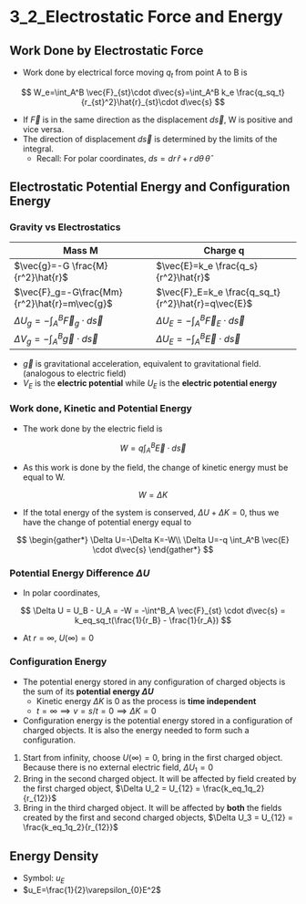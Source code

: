 # 3_2_Electrostatic Force and Energy

## Work Done by Electrostatic Force

- Work done by electrical force moving $q_t$ from point A to B is

$$
W_e=\int_A^B \vec{F}_{st}\cdot d\vec{s}=\int_A^B k_e \frac{q_sq_t}{r_{st}^2}\hat{r}_{st}\cdot d\vec{s}
$$

- If $\vec{F}$ is in the same direction as the displacement $d\vec{s}$, W is positive and vice versa.
- The direction of displacement $d\vec{s}$ is determined by the limits of the integral.
    - Recall: For polar coordinates, $ds = dr\,\hat{r} + r\,d\theta\,\hat{\theta}$

## Electrostatic Potential Energy and Configuration Energy

### Gravity vs Electrostatics

| Mass M | Charge q |
| --- | --- |
| $\vec{g}=-G \frac{M}{r^2}\hat{r}$ | $\vec{E}=k_e \frac{q_s}{r^2}\hat{r}$ |
| $\vec{F}_g=-G\frac{Mm}{r^2}\hat{r}=m\vec{g}$ | $\vec{F}_E=k_e \frac{q_sq_t}{r^2}\hat{r}=q\vec{E}$ |
| $\Delta U_g=-\int_{A}^{B} \vec{F}_g\cdot d\vec{s}$ | $\Delta U_E=-\int_{A}^{B} \vec{F}_E\cdot d\vec{s}$ |
| $\Delta V_g=-\int_{A}^{B} \vec{g}\cdot d\vec{s}$ | $\Delta U_E=-\int_{A}^{B} \vec{E}\cdot d\vec{s}$ |

- $\vec{g}$ is gravitational acceleration, equivalent to gravitational field. (analogous to electric field)
- $V_E$ is the **electric potential** while $U_E$ is the **electric potential energy**

### Work done, Kinetic and Potential Energy

- The work done by the electric field is

$$
W=q \int_A^B \vec{E} \cdot d\vec{s}
$$

- As this work is done by the field, the change of kinetic energy must be equal to W.

$$
W=\Delta K
$$

- If the total energy of the system is conserved, $\Delta U+\Delta K=0$, thus we have the change of potential energy equal to

$$
\begin{gather*}
\Delta U=-\Delta K=-W\\
\Delta U=-q \int_A^B \vec{E} \cdot d\vec{s}
\end{gather*}
$$

### Potential Energy Difference $\Delta U$

- In polar coordinates,

$$
\Delta U = U_B - U_A = -W = -\int^B_A \vec{F}_{st} \cdot d\vec{s} = k_eq_sq_t(\frac{1}{r_B} - \frac{1}{r_A})
$$

- At $r = \infty$, $U(\infty) = 0$

### Configuration Energy

- The potential energy stored in any configuration of charged objects is the sum of its **potential energy $\Delta U$**
    - Kinetic energy $\Delta K$ is 0 as the process is **time independent**
    - $t = \infty \implies v = s/t = 0 \implies \Delta K = 0$
- Configuration energy is the potential energy stored in a configuration of charged objects. It is also the energy needed to form such a configuration.

1. Start from infinity, choose $U(\infty) = 0$, bring in the first charged object. Because there is no external electric field, $\Delta U_1 = 0$
2. Bring in the second charged object. It will be affected by field created by the first charged object, $\Delta U_2 = U_{12} = \frac{k_eq_1q_2}{r_{12}}$
3. Bring in the third charged object. It will be affected by **both** the fields created by the first and second charged objects, $\Delta U_3 = U_{12} = \frac{k_eq_1q_2}{r_{12}}$

## Energy Density

- Symbol: $u_E$
- $u_E=\frac{1}{2}\varepsilon_{0}E^2$
